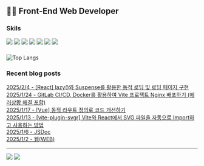  ## 👩‍💻 Front-End Web Developer 
### Skils
<img src="https://img.shields.io/badge/HJTML5-E34F26?style=flat-square&logo=HTML5&logoColor=white"/> <img src="https://img.shields.io/badge/CSS3-1572B6?style=flat-square&logo=css3&logoColor=white"/> <img src="https://img.shields.io/badge/JavaScript-F7DF1E?style=flat-square&logo=javascript&logoColor=white"/> <img src="https://img.shields.io/badge/Vue.js-4FC08D?style=flat-square&logo=vuedotjs&logoColor=white"/> <img src="https://img.shields.io/badge/Chart.js-FF6384?style=flat-square&logo=Chart.js&logoColor=white"/> <img src="https://img.shields.io/badge/ECharts-AA344D?style=flat-square&logo=ECharts&logoColor=white"/> <img src="https://img.shields.io/badge/MySQL-4479A1?style=flat-square&logo=MySQL&logoColor=white"/> 

### 
![Top Langs](https://github-readme-stats.vercel.app/api/top-langs/?username=kimAeris&layout=compact&theme=buefy)

### Recent blog posts
[2025/2/4 - [React] lazy()와 Suspense를 활용한 동적 로딩 및 로딩 페이지 구현](https://ohzlsss.tistory.com/101) <br>
[2025/1/24 - GitLab CI/CD, Docker를 활용하여 Vite 프로젝트 Nginx 배포하기 (에러상황 해결 포함)](https://ohzlsss.tistory.com/100) <br>
[2025/1/17 - [Vue] 동적 라우트 정의로 코드 개선하기](https://ohzlsss.tistory.com/99) <br>
[2025/1/13 - [vite-plugin-svgr] Vite와 React에서 SVG 파일을 자동으로 Import하고 사용하는 방법](https://ohzlsss.tistory.com/98) <br>
[2025/1/6 - JSDoc](https://ohzlsss.tistory.com/97) <br>
[2025/1/2 - 웹(WEB)](https://ohzlsss.tistory.com/96) <br>
 
---
<a href="https://ohzlsss.tistory.com"><img src="https://img.shields.io/badge/Tech%20Blog-20C997?style=flat-square&logo=storyblok&logoColor=white"/></a> <a href="https://ohzlsss.tistory.com"><img src="https://img.shields.io/badge/-Portfolio-000000?style=flat-square&logo=Notion&logoColor=white"/></a>  
